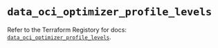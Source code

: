# `data_oci_optimizer_profile_levels`

Refer to the Terraform Registory for docs: [`data_oci_optimizer_profile_levels`](https://registry.terraform.io/providers/oracle/oci/6.18.0/docs/data-sources/optimizer_profile_levels).
